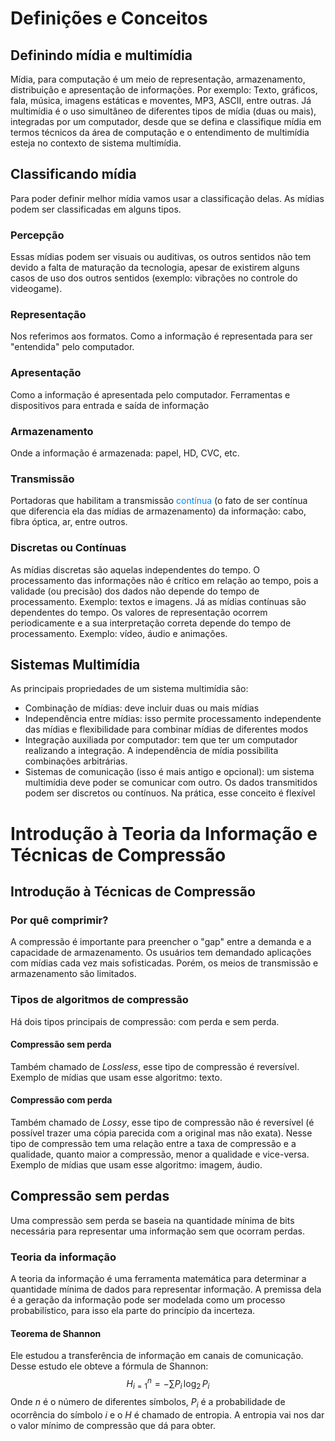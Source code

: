 # Definições e Conceitos
## Definindo mídia e multimídia
Mídia, para computação é um meio de representação, armazenamento, distribuição e apresentação de informações. Por exemplo: Texto, gráficos, fala, música, imagens estáticas e moventes, MP3, ASCII, entre outras. Já multimídia é o uso simultâneo de diferentes tipos de mídia (duas ou mais), integradas por um computador, desde que se defina e classifique mídia em termos técnicos da área de computação e o entendimento de multimídia esteja no contexto de sistema multimídia.
## Classificando mídia
Para poder definir melhor mídia vamos usar a classificação delas. As mídias podem ser classificadas em alguns tipos.
### Percepção
Essas mídias podem ser visuais ou auditivas, os outros sentidos não tem devido a falta de maturação da tecnologia, apesar de existirem alguns casos de uso dos outros sentidos (exemplo: vibrações no controle do videogame).
### Representação
Nos referimos aos formatos. Como a informação é representada para ser "entendida" pelo computador.
### Apresentação
Como a informação é apresentada pelo computador. Ferramentas e dispositivos para entrada e saída de informação
### Armazenamento
Onde a informação é armazenada: papel, HD, CVC, etc.
### Transmissão
Portadoras que habilitam a transmissão <span style="color:rgb(0, 132, 255)">contínua</span> (o fato de ser contínua que diferencia ela das mídias de armazenamento) da informação: cabo, fibra óptica, ar, entre outros.
### Discretas ou Contínuas
As mídias discretas são aquelas independentes do tempo. O processamento das informações não é crítico em relação ao tempo, pois a validade (ou precisão) dos dados não depende do tempo de processamento. Exemplo: textos e imagens.
Já as mídias contínuas são dependentes do tempo. Os valores de representação ocorrem periodicamente e a sua interpretação correta depende do tempo de processamento. Exemplo: vídeo, áudio e animações.
## Sistemas Multimídia
As principais propriedades de um sistema multimídia são:
- Combinação de mídias: deve incluir duas ou mais mídias
- Independência entre mídias: isso permite processamento independente das mídias e flexibilidade para combinar mídias de diferentes modos
- Integração auxiliada por computador: tem que ter um computador realizando a integração. A independência de mídia possibilita combinações arbitrárias.
- Sistemas de comunicação (isso é mais antigo e opcional): um sistema multimídia deve poder se comunicar com outro. Os dados transmitidos podem ser discretos ou contínuos. Na prática, esse conceito é flexível
# Introdução à Teoria da Informação e Técnicas de Compressão
## Introdução à Técnicas de Compressão
### Por quê comprimir?
A compressão é importante para preencher o "gap" entre a demanda e a capacidade de armazenamento. Os usuários tem demandado aplicações com mídias cada vez mais sofisticadas. Porém, os meios de transmissão e armazenamento são limitados.
### Tipos de algoritmos de compressão
Há dois tipos principais de compressão: com perda e sem perda.
#### Compressão sem perda
Também chamado de *Lossless*, esse tipo de compressão é reversível. Exemplo de mídias que usam esse algoritmo: texto.
#### Compressão com perda
Também chamado de *Lossy*, esse tipo de compressão não é reversível (é possível trazer uma cópia parecida com a original mas não exata). Nesse tipo de compressão tem uma relação entre a taxa de compressão e a qualidade, quanto maior a compressão, menor a qualidade e vice-versa. Exemplo de mídias que usam esse algoritmo: imagem, áudio.
## Compressão sem perdas
Uma compressão sem perda se baseia na quantidade mínima de bits necessária para representar uma informação sem que ocorram perdas.
### Teoria da informação
A teoria da informação é uma ferramenta matemática para determinar a quantidade mínima de dados para representar informação. A premissa dela é a geração da informação pode ser modelada como um processo probabilístico, para isso ela parte do princípio da incerteza.
#### Teorema de Shannon
Ele estudou a transferência de informação em canais de comunicação. Desse estudo ele obteve a fórmula de Shannon:
$$H^{n}_{i = 1} = - \sum P_{i} \, \log_{2} \, P_{i}$$
Onde $n$ é o número de diferentes símbolos, $P_{i}$ é a probabilidade de ocorrência do símbolo $i$ e o $H$ é chamado de entropia. A entropia vai nos dar o valor mínimo de compressão que dá para obter.